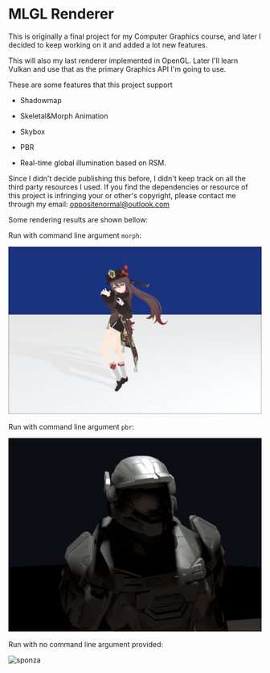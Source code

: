 # MLGL Renderer

This is originally a final project for my Computer Graphics course, and later I decided to keep working on it and added a lot new features.

This will also my last renderer implemented in OpenGL. Later I'll learn Vulkan and use that as the primary Graphics API I'm going to use.

These are some features that this project support

* Shadowmap

* Skeletal&Morph Animation

* Skybox

* PBR

* Real-time global illumination based on RSM.

Since I didn't decide publishing this before, I didn't keep track on all the third party resources I used. If you find the dependencies
or resource of this project is infringing your or other's copyright, please contact me through my email: [oppositenormal@outlook.com](oppositenormal@outlook.com)

Some rendering results are shown bellow:

Run with command line argument `morph`:

![skeletal_animation](./media/animation_demo_image.png)

Run with command line argument `pbr`:

![pbr](./media/pbr_demo_image.png)

Run with no command line argument provided:

![sponza](./media/sponza_demo_image.png)


